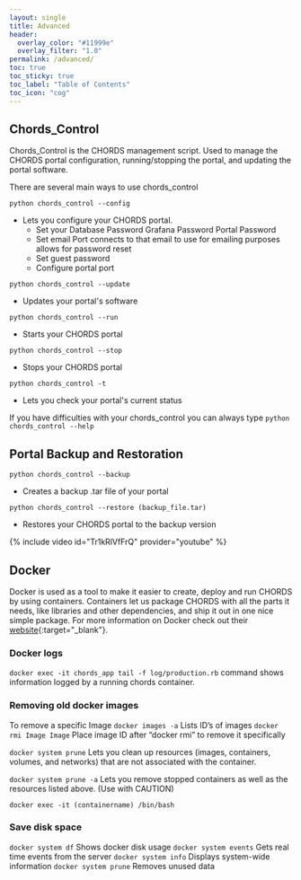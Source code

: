 ```yaml
---
layout: single
title: Advanced
header:
  overlay_color: "#11999e"
  overlay_filter: "1.0"
permalink: /advanced/
toc: true
toc_sticky: true
toc_label: "Table of Contents"
toc_icon: "cog"
---
```


## Chords_Control
Chords_Control is the CHORDS management script. Used to manage the CHORDS portal configuration, running/stopping the portal, and updating the portal software.

 
There are several main ways to use chords_control

``python chords_control --config``
- Lets you configure your CHORDS portal.
  - Set your 
    Database Password
    Grafana Password
    Portal Password
  - Set email
    Port connects to that email to use for emailing purposes
    allows for password reset
  - Set guest password
  - Configure portal port

``python chords_control --update``
- Updates your portal's software

``python chords_control --run``
- Starts your CHORDS portal

``python chords_control --stop``
- Stops your CHORDS portal

``python chords_control -t``
- Lets you check your portal's current status

If you have difficulties with your chords_control you can always type ``python chords_control --help``

## Portal Backup and Restoration

``python chords_control --backup``
- Creates a backup .tar file of your portal

``python chords_control --restore (backup_file.tar)``
- Restores your CHORDS portal to the backup version

{% include video id="Tr1kRlVfFrQ" provider="youtube" %}

## Docker

Docker is used as a tool to make it easier to create, deploy and run CHORDS by using containers. Containers let us package CHORDS with all the parts it needs, like libraries and other dependencies, and ship it out in one nice simple package. For more information on Docker check out their [website](https://docs.docker.com/get-started/){:target="_blank"}.

### Docker logs

``docker exec -it chords_app tail -f log/production.rb`` command shows information logged by a running chords container.


### Removing old docker images

To remove a specific Image
``docker images -a`` Lists ID’s of images 
``docker rmi Image Image`` Place image ID after “docker rmi” to remove it specifically

 ``docker system prune`` Lets you clean up resources (images, containers, volumes, and networks) that are not associated with the container.


``docker system prune -a`` Lets you remove stopped containers as well as the resources listed above. (Use with CAUTION)

``docker exec -it (containername) /bin/bash``

### Save disk space

``docker system df`` Shows docker disk usage
``docker system events`` Gets real time events from the server
``docker system info`` Displays system-wide information
``docker system prune`` Removes unused data